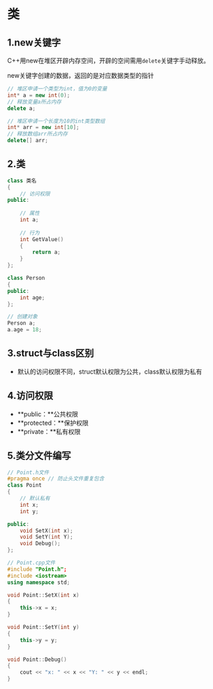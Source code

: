 # 类

## 1.new关键字

C++用new在堆区开辟内存空间，开辟的空间需用`delete`关键字手动释放。

new关键字创建的数据，返回的是对应数据类型的指针

```c++
// 堆区申请一个类型为int，值为0的变量
int* a = new int(0);
// 释放变量a所占内存
delete a;

// 堆区申请一个长度为10的int类型数组
int* arr = new int[10];
// 释放数组arr所占内存
delete[] arr;

```



## 2.类

```c++
class 类名
{
    // 访问权限
public:
    
    // 属性
    int a;
    
    // 行为
    int GetValue()
    {
        return a;
    }
};

class Person
{
public:
	int age;    
};

// 创建对象
Person a; 
a.age = 18;

```



## 3.struct与class区别

- 默认的访问权限不同，struct默认权限为公共，class默认权限为私有



## 4.访问权限

- **public：**公共权限
- **protected：**保护权限
- **private：**私有权限



## 5.类分文件编写

```c++
// Point.h文件
#pragma once // 防止头文件重复包含
class Point
{
    // 默认私有
	int x;
	int y;

public:
	void SetX(int x);
	void SetY(int Y);
	void Debug();
};

// Point.cpp文件
#include "Point.h";
#include <iostream>
using namespace std;

void Point::SetX(int x)
{
	this->x = x;
}

void Point::SetY(int y)
{
	this->y = y;
}

void Point::Debug()
{
	cout << "x: " << x << "Y: " << y << endl;
}


```



